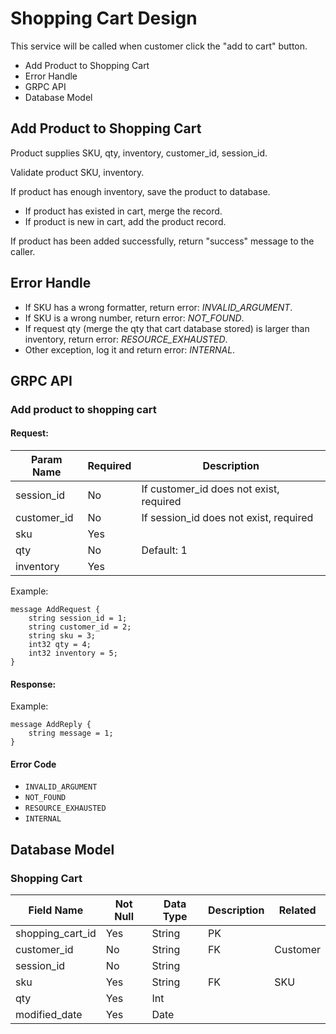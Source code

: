 # Shopping Cart Design
This service will be called when customer click the "add to cart" button.
* Add Product to Shopping Cart
* Error Handle
* GRPC API
* Database Model

## Add Product to Shopping Cart
Product supplies SKU, qty, inventory, customer_id, session_id.

Validate product SKU, inventory.

If product has enough inventory, save the product to database.
- If product has existed in cart, merge the record.
- If product is new in cart, add the product record.

If product has been added successfully, return "success" message to the caller.

## Error Handle

- If SKU has a wrong formatter, return error: *INVALID_ARGUMENT*.
- If SKU is a wrong number, return error: *NOT_FOUND*.
- If request qty (merge the qty that cart database stored) is larger than inventory, return error: *RESOURCE_EXHAUSTED*.
- Other exception, log it and return error: *INTERNAL*.

## GRPC API

### Add product to shopping cart

#### Request:  

Param Name | Required | Description
---------- | -------- | -----------
session_id | No | If customer_id does not exist, required
customer_id | No | If session_id does not exist, required
sku | Yes |
qty | No | Default: 1
inventory | Yes |

Example:  
```
message AddRequest {
    string session_id = 1;
    string customer_id = 2;
    string sku = 3;
    int32 qty = 4;
    int32 inventory = 5;
}
```

#### Response:

Example:  
```
message AddReply {
    string message = 1;
}
```

#### Error Code
* `INVALID_ARGUMENT`
* `NOT_FOUND`
* `RESOURCE_EXHAUSTED`
* `INTERNAL`

## Database Model

### Shopping Cart

Field Name | Not Null | Data Type | Description | Related
---------- | -------- | --------- | ----------- | -------
shopping_cart_id | Yes | String | PK |
customer_id | No | String | FK | Customer
session_id | No | String |  |
sku | Yes | String | FK | SKU
qty | Yes | Int | |
modified_date | Yes | Date | |
